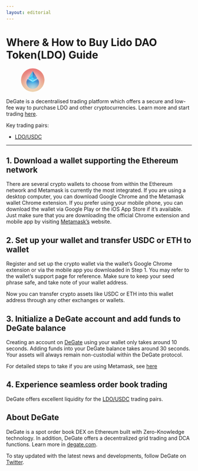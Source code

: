 ```yaml
---
layout: editorial
---
```


# Where & How to Buy Lido DAO Token(LDO) Guide

<figure><img src="../.gitbook/assets/ldo_0x5a98fcbea516cf06857215779fd812ca3bef1b321695770946406.jpg" alt="LDO" width="64" style="border-radius: 50%;"><figcaption></figcaption></figure>

DeGate is a decentralised trading platform which offers a secure and low-fee way to purchase LDO and other cryptocurrencies. Learn more and start trading [here](https://app.degate.com/trade/USDC/0x5a98fcbea516cf06857215779fd812ca3bef1b32?utm_source=howtobuy).&#x20;

Key trading pairs:

* [LDO/USDC](https://app.degate.com/trade/USDC/0x5a98fcbea516cf06857215779fd812ca3bef1b32?utm_source=howtobuy)

***

## 1. Download a wallet supporting the Ethereum network

There are several crypto wallets to choose from within the Ethereum network and Metamask is currently the most integrated. If you are using a desktop computer, you can download Google Chrome and the Metamask wallet Chrome extension. If you prefer using your mobile phone, you can download the wallet via Google Play or the iOS App Store if it’s available. Just make sure that you are downloading the official Chrome extension and mobile app by visiting [Metamask’s](https://metamask.io/) website.

## 2. Set up your wallet and transfer USDC or ETH to wallet

Register and set up the crypto wallet via the wallet’s Google Chrome extension or via the mobile app you downloaded in Step 1. You may refer to the wallet’s support page for reference. Make sure to keep your seed phrase safe, and take note of your wallet address.&#x20;

Now you can transfer crypto assets like USDC or ETH into this wallet address through any other exchanges or wallets.

## 3. Initialize a DeGate account and add funds to DeGate balance

Creating an account on [DeGate](https://app.degate.com/?utm_source=LDO_howtobuy) using your wallet only takes around 10 seconds. Adding funds into your DeGate balance takes around 30 seconds. Your assets will always remain non-custodial within the DeGate protocol.

For detailed steps to take if you are using Metamask, see [here](https://docs.degate.com/v/product_en/main-features/wallet-connectivity/metamask)

## 4. Experience seamless order book trading

DeGate offers excellent liquidity for the [LDO/USDC](https://app.degate.com/trade/USDC/0x5a98fcbea516cf06857215779fd812ca3bef1b32?utm_source=howtobuy) trading pairs.&#x20;

## About DeGate

DeGate is a spot order book DEX on Ethereum built with Zero-Knowledge technology. In addition, DeGate offers a decentralized grid trading and DCA functions. Learn more in [degate.com](https://degate.com/?utm_source=LDO_howtobuy).

To stay updated with the latest news and developments, follow DeGate on [Twitter](https://twitter.com/degatedex).
